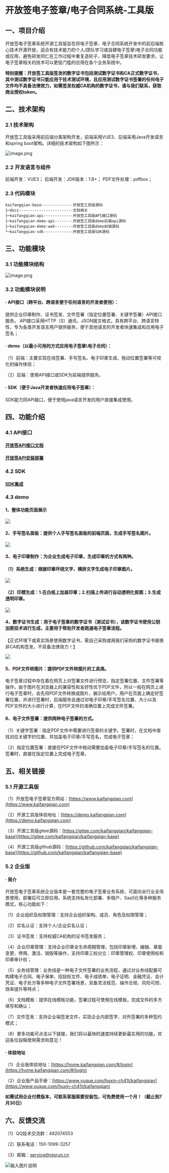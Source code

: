 # 开放签电子签章/电子合同系统-工具版
## 一、项目介绍
开放签电子签章系统开源工具版旨在将电子签章、电子合同系统开发中的前后端核心技术开源开放，适合有技术能力的个人/团队学习或自建电子签章\电子合同功能或应用，避免研发同仁在工作过程中重复造轮子，降低电子签章技术研发要求，让电子签章相关的技术可以更低门槛的应用在各个业务系统中。

**特别提醒：开放签工具版签发的数字证书包括测试数字证书和CA正式数字证书，其中测试数字证书只能应用于技术测试环境，且应用测试数字证书签署的任何电子文件均不具备法律效力，如需签发权威CA机构的数字证书，请与我们联系，获取商业授权token。**
## 二、技术架构
### 2.1 技术架构
开放签工具版采用前后端分离架构开发，前端采用VUE3、后端采用Java开发语言和spring boot架构。详细的技术架构如下图所示：

![image.png](./docs/images/1705906252616-c7176b84-502b-4fa1-a795-71abb78a4978.png)
### 2.2 开发语言与组件
前端开发：VUE3；
后端开发：JDK版本：1.8+；
PDF文件处理：pdfbox；
### 2.3 代码模块
```
kaifangqian-base--------------开放签工具版源码
├─docs------------------------文档相关
├─kaifangqian-api-------------开放签工具版API接口源码
├─kaifangqian-demo-api--------开放签工具版demo后端api源码
├─kaifangqian-demo-web--------开放签工具版demo前端源码
└─kaifangqian-sdk-------------开放签工具版SDK源码
```
## 三、功能模块 
### 3.1 功能模块结构
![image.png](./docs/images/1705908549370-57691237-9ed9-4b74-83c1-38ce82ded646.png)
###
### 3.2 功能模块说明
#### · API接口（跨平台、跨语言便于任何语言的开发者使用）：
提供企业印章制作、证书签发、文件签署（指定位置签署、关键字签署）API接口服务。 API接口采用HTTP（S）通讯，JSON报文格式，具有跨平台、跨语言特性，专为各类开发语言用户提供服务，便于其他语言的开发者快速集成和应用电子签名；
#### · demo（以最小可用的方式应用电子签章\电子合同）：
（1）前端：主要实现在线签署、手写签名、电子印章生成、拖动位置签署等可视化的操作体验；

（2）后端：使用API接口或SDK为前端提供服务。
#### · SDK（便于Java开发者快速应用电子签章）：
SDK能力同API接口，便于使用java语言开发的用户直接集成使用。
## 四、功能介绍
### 4.1 API接口
#### [开放签API接口文档](./docs/kaifangqian-doc.pdf)

#### [开放签API安装部署](./kaifangqian-api/README.md)

### 4.2 SDK

#### [SDK集成](./kaifangqian-sdk/README.md)

### 4.3 demo

#### 1、整体功能页面展示

![](./docs/images/product.png#id=KEOsw&originalType=binary&ratio=1&rotation=0&showTitle=false&status=done&style=none&title=)

#### 2、手写签名面板：提供个人手写签名面板的前端页面，生成手写签名图片。

![](./docs/images/signature.png#id=GuqKk&originalType=binary&ratio=1&rotation=0&showTitle=false&status=done&style=none&title=)

#### 3、电子印章制作：为企业生成电子印章，生成印章的方式有两种。

#### （1）系统生成：根据印章环绕文字、横排文字生成电子印章图片。

![](./docs/images/seal-template.png#id=yRYA0&originalType=binary&ratio=1&rotation=0&showTitle=false&status=done&style=none&title=)

#### （2）印模生成：1.在白纸上加盖印章；2.扫描上传进行自动透明化抠图；3.生成透明印章。

![](./docs/images/seal-ym.png#id=wgPT1&originalType=binary&ratio=1&rotation=0&showTitle=false&status=done&style=none&title=)

#### 4、数字证书生成：用于电子签章的数字证书（测试证书），该数字证书使用公钥加密技术进行生成，主要用于帮助开发者跑通电子签章流程。
【正式环境下或真实场景使用数字证书，需自己采购或用我们采购的数字证书替换非CA机构签发，不具备法律效力！】

![](./docs/images/pdf-cert.png#id=yUm5C&originalType=binary&ratio=1&rotation=0&showTitle=false&status=done&style=none&title=)

#### 5、PDF文件转图片：提供PDF文件转图片的工具类。

电子签章过程中存在着在网页上对签署文件进行预览、指定签署位置、文件签署等操作，由于图片在浏览器上的兼容性和友好性优于PDF文件，所以一般在网页上进行电子签章时，会先将PDF文件转换成图片，展示给用户。用户在页面上确定好签署位置，并进行签署时，后端服务会通过对电子印章/手写签名位置、大小以及PDF文件的大小进行计算，在PDF文件的准确位置上完成文件签署。

#### 6、电子文件签署：提供两种电子签署的方式。

（1）关键字签署：指定PDF文件中需要进行签章的关键字。签署时，在文档中查找对应关键字的位置，并加盖电子印章/手写签名，完成电子签章；

（2）指定位置签署：直接在PDF文件中拖动需要加盖电子印章/手写签名的位置。签署时，直接在指定位置上完成电子签章。

## 五、相关链接

### 5.1 开源工具版
（1）开放签电子签章官方网站：[https://www.kaifangqian.com](https://www.kaifangqian.com)

（2）开源工具版体验地址：[https://demo.kaifangqian.com](https://demo.kaifangqian.com)

（3）开源工具版gitee源码：[https://gitee.com/kaifangqian/kaifangqian-base](https://gitee.com/kaifangqian/kaifangqian-base)

（4）开源工具版github源码：[https://github.com/kaifangqian/kaifangqian-base](https://github.com/kaifangqian/kaifangqian-base)
### 5.2 企业版
#### · 简介
开放签电子签章系统企业版本是一套完整的电子签章业务系统，可面向全行业全场景使用，部署后可立即应用。系统支持私有化部署、多租户、SaaS化等多种服务模式，核心功能如下：

（1）企业组织及权限管理：支持企业组织架构、成员、角色及权限管理；

（2）实名认证：支持个人/企业实名认证；

（3）证书签发：支持权威CA机构的证书签发服务；

（4）企业印章管理：支持企业印章全生命周期管理，包括印章新增、编辑、章面变更、停用、激活、销毁等操作，支持印章三权分立：印章管理权、印章使用权和印章审计权；

（5）业务线管理：业务线是一种电子文件签署的业务流程，通过对业务线配置可构建电子合同、电子保单、招投标文件、电子成绩单、电子证明、金融凭证、会计凭证、电子处方等多种电子文件签署场景，具备灵活规范、操作合规、风险可控、效率提升等特点；

（6）文档模板：提供在线模板功能，签署过程可使用在线模板，完成文件的多方填写和确认；

（7）文件签发：支持企业端签发文件，实现企业内部签字、对外签署的多种签约模式；

（8）更多功能可点击以下链接，我们将以最快的速度持续更新最实用的功能，欢迎各位投稿使用需求和意见！
#### · 体验地址
（1）企业版体验地址：[https://home.kaifangqian.com/#/login](https://home.kaifangqian.com/#/login)

（2）企业版产品手册：[https://www.yuque.com/huxin-ch41t/kaifangqian](https://www.yuque.com/huxin-ch41t/kaifangqian)

 **如需试用企业付费版本，可联系客服索要安装包，可免费使用一个月！（截止到7月30日）** 

## 六、反馈交流
（1）QQ技术交流群：482074553

（2）联系电话：150-1099-3257

（3）邮箱：service@resrun.cn

![输入图片说明](https://foruda.gitee.com/images/1703742703551204212/17dfe1c2_13341955.jpeg "关注我们.jpg")